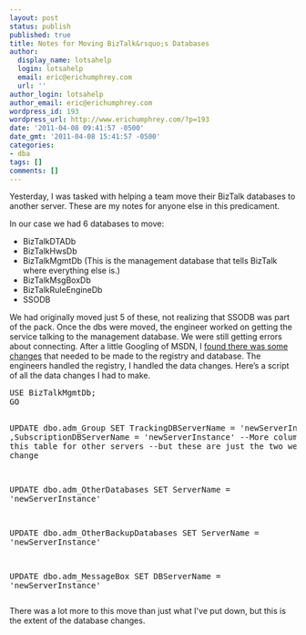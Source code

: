 ```yaml
---
layout: post
status: publish
published: true
title: Notes for Moving BizTalk&rsquo;s Databases
author:
  display_name: lotsahelp
  login: lotsahelp
  email: eric@erichumphrey.com
  url: ''
author_login: lotsahelp
author_email: eric@erichumphrey.com
wordpress_id: 193
wordpress_url: http://www.erichumphrey.com/?p=193
date: '2011-04-08 09:41:57 -0500'
date_gmt: '2011-04-08 15:41:57 -0500'
categories:
- dba
tags: []
comments: []
---
```

<p>Yesterday, I was tasked with helping a team move their BizTalk databases to another server. These are my notes for anyone else in this predicament.</p>
<p>In our case we had 6 databases to move:</p>
<ul>
<li>BizTalkDTADb</li>
<li>BizTalkHwsDb</li>
<li>BizTalkMgmtDb (This is the management database that tells BizTalk where everything else is.)</li>
<li>BizTalkMsgBoxDb</li>
<li>BizTalkRuleEngineDb</li>
<li>SSODB</li>
</ul>
<p>We had originally moved just 5 of these, not realizing that SSODB was part of the pack. Once the dbs were moved, the engineer worked on getting the service talking to the management database. We were still getting errors about connecting. After a little Googling of MSDN, I <a href="http://msdn.microsoft.com/en-us/library/ee267630(v=bts.10).aspx">found there was some changes</a> that needed to be made to the registry and database. The engineers handled the registry, I handled the data changes. Here&rsquo;s a script of all the data changes I had to make.</p>
<pre lang="tsql">USE BizTalkMgmtDb;
GO

UPDATE dbo.adm_Group
SET TrackingDBServerName = 'newServerInstance'
    ,SubscriptionDBServerName = 'newServerInstance'
   --More columns exist in this table for other servers
   --but these are just the two we needed to change

UPDATE dbo.adm_OtherDatabases
SET ServerName = 'newServerInstance'

UPDATE dbo.adm_OtherBackupDatabases
SET ServerName = 'newServerInstance'

UPDATE dbo.adm_MessageBox
SET DBServerName = 'newServerInstance'</pre>
<p>There was a lot more to this move than just what I've put down, but this is the extent of the database changes.</p>
